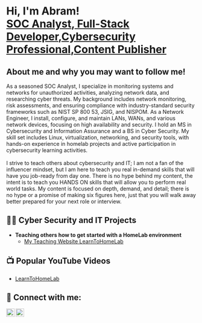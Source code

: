 <h1>Hi, I'm Abram! 
<br/>
  <a href="https://github.com/AbramPeterson/AbramPeterson">SOC Analyst</a>,<a href="https://github.com/AbramPeterson/AbramPeterson"> Full-Stack Developer</a>,<a href="https://www.linkedin.com/in/abrampeterson/">Cybersecurity Professional</a>,<a href="https://learntohomelab.com/">Content Publisher</a></h1>

<h2> About me and why you may want to follow me! </h2>
As a seasoned SOC Analyst, I specialize in monitoring systems and networks for unauthorized activities, analyzing network data, and researching cyber threats. My background includes network monitoring, risk assessments, and ensuring compliance with industry-standard security frameworks such as NIST SP 800 53, JSIG, and NISPOM. As a Network Engineer, I install, configure, and maintain LANs, WANs, and various network devices, focusing on high availability and security. I hold an MS in Cybersecurity and Information Assurance and a BS in Cyber Security. My skill set includes Linux, virtualization, networking, and security tools, with hands-on experience in homelab projects and active participation in cybersecurity learning activities.  
<br>
<br>
I strive to teach others about cybersecurity and IT; I am not a fan of the influencer mindset, but I am here to teach you real in-demand skills that will have you job-ready from day one. There is no hype behind my content, the intent is to teach you HANDS ON skills that will allow you to perform real world tasks. My content is focused on depth, demand, and detail; there is no hype or a promise of making six figures here, just that you will walk away better prepared for your next role or interview.

<h2>👨‍💻 Cyber Security and IT Projects </h2>

- <b>Teaching others how to get started with a HomeLab environment </b>
  - [My Teaching Website LearnToHomeLab](https://learntohomelab.com/)
  
<h2>📺 Popular YouTube Videos</h2>

- [LearnToHomeLab](https://www.youtube.com/@learntohomelab)


<h2> 🤳 Connect with me:</h2>

[<img align="left" alt="JoshMadakor | YouTube" width="22px" src="https://cdn.jsdelivr.net/npm/simple-icons@v3/icons/youtube.svg" />][youtube]
[<img align="left" alt="JoshMadakor | LinkedIn" width="22px" src="https://cdn.jsdelivr.net/npm/simple-icons@v3/icons/linkedin.svg" />][linkedin]

[youtube]: https://www.youtube.com/@learntohomelab
[linkedin]: www.linkedin.com/in/abrampeterson

<!--
**joshmadakor1/joshmadakor1** is a ✨ _special_ ✨ repository because its `README.md` (this file) appears on your GitHub profile.

Here are some ideas to get you started:

- 🔭 I’m currently working on ...
- 🌱 I’m currently learning ...
- 👯 I’m looking to collaborate on ...
- 🤔 I’m looking for help with ...
- 💬 Ask me about ...
- 📫 How to reach me: ...
- 😄 Pronouns: ...
- ⚡ Fun fact: ...
-->
